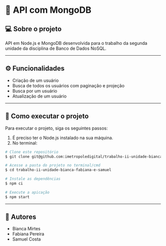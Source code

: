 # 🍃 API com MongoDB

## 💻 Sobre o projeto

API em Node.js e MongoDB desenvolvida para o trabalho da segunda unidade da disciplina de Banco de Dados NoSQL.

---

## ⚙ Funcionalidades

- Criação de um usuário
- Busca de todos os usuários com paginação e projeção
- Busca por um usuário
- Atualização de um usuário

---

## 🚀 Como executar o projeto

Para executar o projeto, siga os seguintes passos:

1. É preciso ter o Node.js instalado na sua máquina.
2. No terminal:

```bash
# Clone este repositório
$ git clone git@github.com:imetropoledigital/trabalho-ii-unidade-bianca-fabiana-e-samuel.git

# Acesse a pasta do projeto no terminal/cmd
$ cd trabalho-ii-unidade-bianca-fabiana-e-samuel

# Instale as dependências
$ npm ci

# Execute a apicação
$ npm start
```

---

## 👥 Autores

- Bianca Mirtes
- Fabiana Pereira
- Samuel Costa
